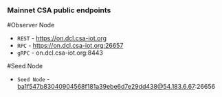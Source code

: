 ### Mainnet CSA public endpoints ###

#Observer Node
- `REST` - <https://on.dcl.csa-iot.org>
- `RPC`  - <https://on.dcl.csa-iot.org:26657>
- `gRPC` - on.dcl.csa-iot.org:8443

#Seed Node
- `Seed Node` - ba1f547b83040904568f181a39ebe6d7e29dd438@54.183.6.67:26656
